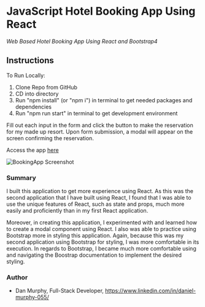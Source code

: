 # JavaScript Hotel Booking App Using React

_Web Based Hotel Booking App Using React and Bootstrap4_

## Instructions
To Run Locally:
1. Clone Repo from GitHub
2. CD into directory
3. Run "npm install" (or "npm i") in terminal to get needed packages and dependencies
4. Run "npm run start" in terminal to get development environment

Fill out each input in the form and click the button to make the reservation for my made up resort. Upon form submission, a modal will appear on the screen confirming the reservation. 

Access the app [here](https://pacific-fjord-04187.herokuapp.com/)

![BookingApp Screenshot](https://github.com/danielmurphy1/hotel-booking-app/blob/master/src/images/hotel-app-screen.JPG)

### Summary

I built this application to get more experience using React. As this was the second application that I have built using React, I found that I was able to use the unique features of React, such as state and props, much more easily and proficiently than in my first React application.

Moreover, in creating this application, I experimented with and learned how to create a modal component using React. I also was able to practice using Bootstrap more in styling this application. Again, because this was my second application using Bootstrap for styling, I was more comfortable in its execution. In regards to Bootstrap, I became much more comfortable using and navigating the Boostrap documentation to implement the desired styling. 

### Author

- Dan Murphy, Full-Stack Developer, https://www.linkedin.com/in/daniel-murphy-055/